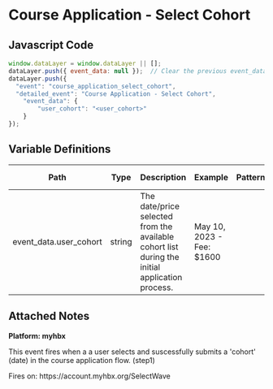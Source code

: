# Course Application - Select Cohort

### 

## Javascript Code
```js
window.dataLayer = window.dataLayer || [];
dataLayer.push({ event_data: null });  // Clear the previous event_data object.
dataLayer.push({
  "event": "course_application_select_cohort",
  "detailed_event": "Course Application - Select Cohort",
    "event_data": {
        "user_cohort": "<user_cohort>"
    }
});
```

## Variable Definitions

|Path|Type|Description|Example|Pattern|Min Length|Max Length|Minimum|Maximum|Multiple Of|
| --- | --- | --- | --- | --- | --- | --- | --- | --- | --- |
|event_data.user_cohort|string|The date\/price selected from the available cohort list during the initial application process.|May 10, 2023 - Fee: $1600|||||||

## Attached Notes

<p><strong>Platform: myhbx</strong></p>
<p>This event fires when a a user selects and suscessfully submits a 'cohort' (date) in the course application flow. (step1)</p>
<p>Fires on: https://account.myhbx.org/SelectWave</p>


